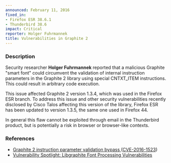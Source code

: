 ```yaml
---
announced: February 11, 2016
fixed_in:
- Firefox ESR 38.6.1
- Thunderbird 38.6
impact: Critical
reporter: Holger Fuhrmannek
title: Vulnerabilities in Graphite 2
---
```


<h3>Description</h3>

<p>Security researcher <strong>Holger Fuhrmannek</strong> reported that a malicious
Graphite "smart font" could circumvent the validation of internal instruction parameters
in the Graphite 2 library using special CNTXT_ITEM instructions. This could result in
arbitrary code execution.
</p>

<p> This issue affected Graphite 2 version 1.3.4, which was used in the Firefox ESR branch. To address this issue and other security vulnerabilities recently disclosed by Cisco Talos affecting this version of the library, Firefox ESR has been updated to version 1.3.5, the same one used in Firefox 44.
</p>

<p class="note">In general this flaw cannot be exploited through email in the
Thunderbird product, but is potentially a risk in browser or browser-like contexts.</p>

<h3>References</h3>

<ul>
  <li><a href="https://bugzilla.mozilla.org/show_bug.cgi?id=1246093">
      Graphite 2 instruction parameter validation bypass </a>
(<a href="http://cve.mitre.org/cgi-bin/cvename.cgi?name=CVE-2016-1523"
class="ex-ref">CVE-2016-1523</a>)</li>
  <li><a
href="http://blog.talosintel.com/2016/02/vulnerability-spotlight-libgraphite.html">
      Vulnerability Spotlight: Libgraphite Font Processing Vulnerabilities </a>
</ul>


